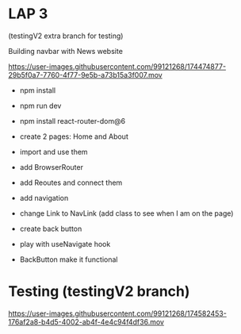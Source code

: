 # LAP 3 
(testingV2 extra branch for testing)

Building navbar with News website 


https://user-images.githubusercontent.com/99121268/174474877-29b5f0a7-7760-4f77-9e5b-a73b15a3f007.mov



- npm install 
- npm run dev
- npm install react-router-dom@6
- create 2 pages: Home and About
- import and use them 

- add BrowserRouter
- add Reoutes and connect them 
- add navigation 
- change Link to NavLink (add class to see when I am on the page)
- create back button 
- play with useNavigate hook 
- BackButton make it functional 

# Testing (testingV2 branch)

https://user-images.githubusercontent.com/99121268/174582453-176af2a8-b4d5-4002-ab4f-4e4c94f4df36.mov

